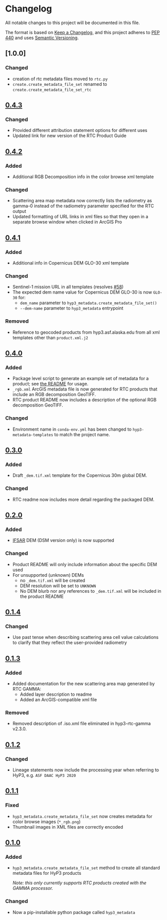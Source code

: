 # Changelog

All notable changes to this project will be documented in this file.

The format is based on [Keep a Changelog](https://keepachangelog.com/en/1.0.0/),
and this project adheres to [PEP 440](https://www.python.org/dev/peps/pep-0440/) 
and uses [Semantic Versioning](https://semver.org/spec/v2.0.0.html).

## [1.0.0]
### Changed
- creation of rtc metadata files moved to `rtc.py`
- `create.create_metadata_file_set` renamed to `create.create_metadata_file_set_rtc`

## [0.4.3](https://github.com/ASFHyP3/hyp3-metadata-templates/compare/v0.4.1...v0.4.2)

### Changed
* Provided different attribution statement options for different uses
* Updated link for new version of the RTC Product Guide 

## [0.4.2](https://github.com/ASFHyP3/hyp3-metadata-templates/compare/v0.4.1...v0.4.2)

### Added
* Additional RGB Decomposition info in the color browse xml template

### Changed
* Scattering area map metadata now correctly lists the radiometry as gamma-0 instead of the radiometry parameter
  specified for the RTC output
* Updated formatting of URL links in xml files so that they open in a separate browse window when clicked in ArcGIS Pro

## [0.4.1](https://github.com/ASFHyP3/hyp3-metadata-templates/compare/v0.4.0...v0.4.1)

### Added
* Additional info in Copernicus DEM GLO-30 xml template

### Changed
* Sentinel-1 mission URL in all templates (resolves [#58](https://github.com/ASFHyP3/hyp3-metadata-templates/issues/58))
* The expected dem name value for Copernicus DEM GLO-30 is now `GLO-30` for:
  * `dem_name` parameter to `hyp3_metadata.create_metadata_file_set()`
  * `--dem-name` parameter to `hyp3_metadata` entrypoint

### Removed
* Reference to geocoded products from hyp3.asf.alaska.edu from all xml templates other than `product.xml.j2`

## [0.4.0](https://github.com/ASFHyP3/hyp3-metadata-templates/compare/v0.3.0...v0.4.0)

### Added
* Package level script to generate an example set of metadata for a product;
  see [the README](README.md) for usage.
* `_rgb.xml` ArcGIS metadata file is now generated for RTC products that include an RGB decomposition GeoTIFF.
* RTC product README now includes a description of the optional RGB decomposition GeoTIFF.

### Changed
* Environment name in `conda-env.yml` has been changed to `hyp3-metadata-templates` to match the project name.

## [0.3.0](https://github.com/ASFHyP3/hyp3-metadata-templates/compare/v0.2.0...v0.3.0)

### Added
* Draft `_dem.tif.xml` template for the Copernicus 30m global DEM.

### Changed
* RTC readme now includes more detail regarding the packaged DEM.

## [0.2.0](https://github.com/ASFHyP3/hyp3-metadata-templates/compare/v0.1.4...v0.2.0)

### Added
* [IFSAR](https://www.usgs.gov/centers/eros/science/usgs-eros-archive-digital-elevation-interferometric-synthetic-aperture-radar)
  DEM (DSM version only) is now supported

### Changed
* Product README will only include information about the specific DEM used
* For unsupported (unknown) DEMs
  * no `_dem.tif.xml` will be created
  * DEM resolution will be set to `UNKNOWN`
  * No DEM blurb nor any references to `_dem.tif.xml` will be included in the product README

## [0.1.4](https://github.com/ASFHyP3/hyp3-metadata-templates/compare/v0.1.3...v0.1.4)

### Changed
* Use past tense when describing scattering area cell value calculations to clarify that they reflect the
  user-provided radiometry

## [0.1.3](https://github.com/ASFHyP3/hyp3-metadata-templates/compare/v0.1.2...v0.1.3)

### Added
* Added documentation for the new scattering area map generated by RTC GAMMA:
  * Added layer description to readme
  * Added an ArcGIS-compatible xml file

### Removed
* Removed description of .iso.xml file eliminated in hyp3-rtc-gamma v2.3.0.

## [0.1.2](https://github.com/ASFHyP3/hyp3-metadata-templates/compare/v0.1.1...v0.1.2)

### Changed
- Lineage statements now include the processing year when referring to HyP3, e.g. `ASF DAAC HyP3 2020`

## [0.1.1](https://github.com/ASFHyP3/hyp3-metadata-templates/compare/v0.1.0...v0.1.1)

### Fixed
* `hyp3_metadata.create_metadata_file_set` now creates metadata for color browse images (`*_rgb.png`)
* Thumbnail images in XML files are correctly encoded

## [0.1.0](https://github.com/ASFHyP3/hyp3-metadata-templates/compare/v0.0.0...v0.1.0)

### Added
* `hyp3_metadata.create_metadata_file_set` method to create all standard metadata files for HyP3 products
  
  *Note: this only currently supports RTC products created with the GAMMA processor.*

### Changed
* Now a pip-installable python package called `hyp3_metadata`
